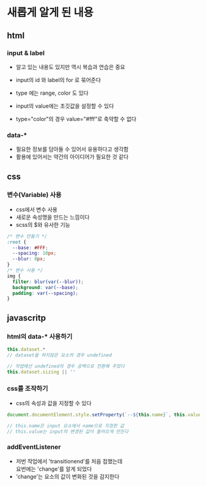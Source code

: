 # 새롭게 알게 된 내용

## html

### input & label

- 알고 있는 내용도 있지만 역시 복습과 연습은 중요

- input의 id 와 label의 for 로 묶어준다
- type 에는 range, color 도 있다
- input의 value에는 초깃값을 설정할 수 있다

- type=&quot;color&quot;의 경우 value=&quot;#fff&quot;로 축약할 수 없다

### data-*

- 필요한 정보를 담아둘 수 있어서 유용하다고 생각함
- 활용에 있어서는 약간의 아이디어가 필요한 것 같다

## css

### 변수(Variable) 사용

- css에서 변수 사용
- 새로운 속성명을 만드는 느낌이다
- scss의 $와 유사한 기능

```css
/* 변수 만들기 */
:root {
  --base: #FFF;
  --spacing: 10px;
  --blur: 0px;
}
/* 변수 사용 */
img {
  filter: blur(var(--blur));
  background: var(--base);
  padding: var(--spacing);
}
```


## javascritp

### html의 data-* 사용하기

```javascript
this.dataset.*
// dataset을 하지않은 요소의 경우 undefined

// 작업에선 undefined의 경우 공백으로 전환해 주었다
this.dataset.sizing || ''
```

### css를 조작하기

- css의 속성과 값을 지정할 수 있다

```javascript
document.documentElement.style.setProperty(`--${this.name}`, this.value

// this.name은 input 요소에서 name으로 지정한 값
// this.value는 input의 변경된 값이 들어오게 만든다
```

### addEventListener

- 저번 작업에서 'transitionend'를 처음 접했는데  
요번에는 'change'를 알게 되었다
- 'change'는 요소의 값이 변화된 것을 감지한다
